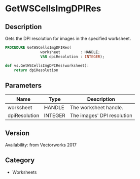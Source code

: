 # GetWSCellsImgDPIRes

## Description
Gets the DPI resolution for images in the specified worksheet.

```pascal
PROCEDURE GetWSCellsImgDPIRes(
				worksheet         : HANDLE;
				VAR dpiResolution : INTEGER);
```

```python
def vs.GetWSCellsImgDPIRes(worksheet):
    return dpiResolution
```

## Parameters
|Name|Type|Description|
|---|---|---|
|worksheet|HANDLE|The worksheet handle.|
|dpiResolution|INTEGER|The images' DPI resolution|

## Version
Availability: from Vectorworks 2017

## Category
* Worksheets

